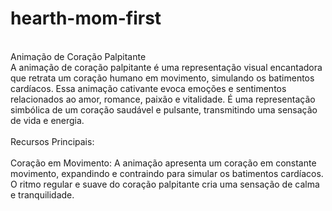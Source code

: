 # hearth-mom-first
<br>
Animação de Coração Palpitante
<br<
Descrição:
<br>
<br>
A animação de coração palpitante é uma representação visual encantadora que retrata um coração humano em movimento, simulando os batimentos cardíacos. Essa animação cativante evoca emoções e sentimentos relacionados ao amor, romance, paixão e vitalidade. É uma representação simbólica de um coração saudável e pulsante, transmitindo uma sensação de vida e energia.
<br>
<br>
Recursos Principais:
<br>
<br>
Coração em Movimento: A animação apresenta um coração em constante movimento, expandindo e contraindo para simular os batimentos cardíacos. O ritmo regular e suave do coração palpitante cria uma sensação de calma e tranquilidade.
